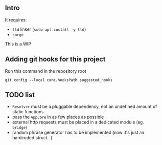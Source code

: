 ## Intro

It requires:
- `lld` linker (`sudo apt install -y lld`)
- `cargo`

This is a WIP

## Adding git hooks for this project

Run this command in the repository root
```shell script
git config --local core.hooksPath suggested_hooks
```

## TODO list
- `Resolver` must be a pluggable dependency, not an undefined amount of static functions
- pass the `AppCore` in as few places as possible
- external http requests must be placed in a dedicated module (eg. `bridge`)
- random phrase generator has to be implemented (now it's just an hardcoded struct...)